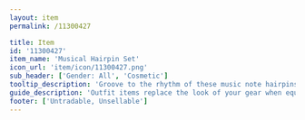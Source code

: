 ```yaml
---
layout: item
permalink: /11300427

title: Item
id: '11300427'
item_name: 'Musical Hairpin Set'
icon_url: 'item/icon/11300427.png'
sub_header: ['Gender: All', 'Cosmetic']
tooltip_description: 'Groove to the rhythm of these music note hairpins.'
guide_description: 'Outfit items replace the look of your gear when equipped.'
footer: ['Untradable, Unsellable']
---
```

